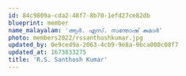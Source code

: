 ```yaml
---
id: 84c9809a-cda2-48f7-8b70-1efd27ce82db
blueprint: member
name_malayalam: 'ആർ. എസ്. സന്തോഷ് കുമാർ'
photo: members2022/rssanthoshkumar.jpg
updated_by: 0e9ced9a-2063-4cb9-9e8a-9bca000c08f7
updated_at: 1673833275
title: 'R.S. Santhosh Kumar'
---
```


